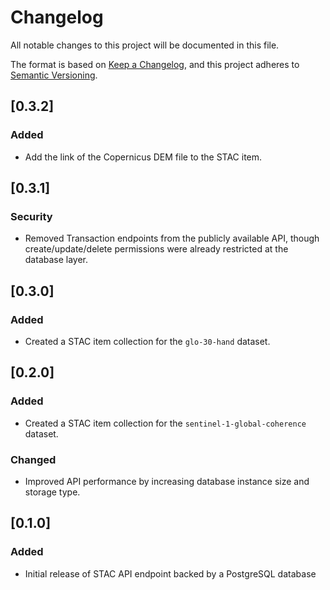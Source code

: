 # Changelog
All notable changes to this project will be documented in this file.

The format is based on [Keep a Changelog](https://keepachangelog.com/en/1.0.0/),
and this project adheres to [Semantic Versioning](https://semver.org/spec/v2.0.0.html).


## [0.3.2]
### Added
- Add the link of the Copernicus DEM file to the STAC item.
## [0.3.1]
### Security
- Removed Transaction endpoints from the publicly available API, though create/update/delete permissions were already
  restricted at the database layer.

## [0.3.0]
### Added
- Created a STAC item collection for the `glo-30-hand` dataset.

## [0.2.0]
### Added
- Created a STAC item collection for the `sentinel-1-global-coherence` dataset.
### Changed
- Improved API performance by increasing database instance size and storage type.

## [0.1.0]
### Added
- Initial release of STAC API endpoint backed by a PostgreSQL database
